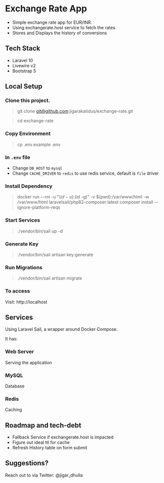 # Exchange Rate App

* Simple exchange rate app for EUR/INR.
* Using exchangerate.host service to fetch the rates
* Stores and Displays the history of conversions

## Tech Stack

* Laravel 10
* Livewire v2
* Bootstrap 5

## Local Setup

### Clone this project.
> git clone git@github.com:jigarakatidus/exchange-rate.git

> cd exchange-rate

### Copy Environment
> cp .env.example .env

### In `.env` file
* Change `DB_HOST` to `mysql`
* Change `CACHE_DRIVER` to `redis` to use redis service, default is `file` driver


### Install Dependency
> docker run --rm -u "$(id -u):$(id -g)" -v $(pwd):/var/www/html -w /var/www/html laravelsail/php82-composer:latest composer install --ignore-platform-reqs

### Start Services
> ./vendor/bin/sail up -d

### Generate Key
> ./vendor/bin/sail artisan key:generate

### Run Migrations
> ./vendor/bin/sail artisan migrate

### To access

Visit: http://localhost

## Services

Using Laravel Sail, a wrapper around Docker Compose.

It has:

### Web Server
Serving the application

### MySQL
Database

### Redis
Caching

## Roadmap and tech-debt

* Fallback Service if exchangerate.host is impacted
* Figure out ideal ttl for cache
* Refresh History table on form submit

## Suggestions?

Reach out to via Twitter: @jigar_dhulla